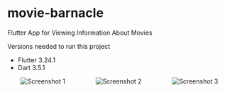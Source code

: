 # movie-barnacle

Flutter App for Viewing Information About Movies

Versions needed to run this project
- Flutter 3.24.1
- Dart 3.5.1 

<div style="display: flex; justify-content: space-around;">
  <img src="https://github.com/user-attachments/assets/7e0f67a4-2efe-4164-9a9b-d77babfc1cea" alt="Screenshot 1" style="margin-right: 10px;">
  <img src="https://github.com/user-attachments/assets/b80b1fa0-9781-44e1-b3e7-fac8b82c82a2" alt="Screenshot 2" style="margin-right: 10px;">
  <img src="https://github.com/user-attachments/assets/ba664843-fcbf-4c0d-96fd-7a8123c664ef" alt="Screenshot 3">
</div>


